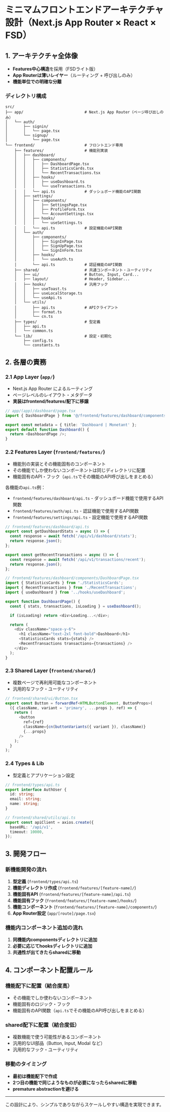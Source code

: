 # ミニマムフロントエンドアーキテクチャ設計（Next.js App Router × React × FSD）

## 1. アーキテクチャ全体像

- **Features中心構造**を採用（FSDライト版）
- **App Routerは薄いレイヤー**（ルーティング + 呼び出しのみ）
- **機能単位での明確な分離**

### ディレクトリ構成

```
src/
├── app/                           # Next.js App Router（ページ呼び出しのみ）
│   └── auth/
│       ├── signin/
│       │   └── page.tsx
│       └── signup/
│           └── page.tsx
└── frontend/                      # フロントエンド専用
    ├── features/                  # 機能別実装
    │   ├── dashboard/
    │   │   ├── components/
    │   │   │   ├── DashboardPage.tsx
    │   │   │   ├── StatisticsCards.tsx
    │   │   │   └── RecentTransactions.tsx
    │   │   ├── hooks/
    │   │   │   ├── useDashboard.ts
    │   │   │   └── useTransactions.ts
    │   │   └── api.ts             # ダッシュボード機能のAPI関数
    │   ├── settings/
    │   │   ├── components/
    │   │   │   ├── SettingsPage.tsx
    │   │   │   ├── ProfileForm.tsx
    │   │   │   └── AccountSettings.tsx
    │   │   ├── hooks/
    │   │   │   └── useSettings.ts
    │   │   └── api.ts             # 設定機能のAPI関数
    │   └── auth/
    │       ├── components/
    │       │   ├── SignInPage.tsx
    │       │   ├── SignUpPage.tsx
    │       │   └── SignInForm.tsx
    │       ├── hooks/
    │       │   └── useAuth.ts
    │       └── api.ts             # 認証機能のAPI関数
    ├── shared/                    # 共通コンポーネント・ユーティリティ
    │   ├── ui/                    # Button, Input, Card...
    │   ├── layout/                # Header, Sidebar...
    │   ├── hooks/                 # 汎用フック
    │   │   ├── useToast.ts
    │   │   ├── useLocalStorage.ts
    │   │   └── useApi.ts
    │   └── utils/
    │       ├── api.ts             # APIクライアント
    │       ├── format.ts
    │       └── cn.ts
    ├── types/                     # 型定義
    │   ├── api.ts
    │   └── common.ts
    └── lib/                       # 設定・初期化
        ├── config.ts
        └── constants.ts
```

## 2. 各層の責務

### 2.1 App Layer (`app/`)
- Next.js App Router によるルーティング
- ページレベルのレイアウト・メタデータ
- **実装はfrontend/features/配下に移譲**

```typescript
// app/(app)/dashboard/page.tsx
import { DashboardPage } from '@/frontend/features/dashboard/components/DashboardPage';

export const metadata = { title: 'Dashboard | Monetant' };
export default function Dashboard() {
  return <DashboardPage />;
}
```

### 2.2 Features Layer (`frontend/features/`)
- 機能別の実装とその機能固有のコンポーネント
- その機能でしか使わないコンポーネントは同じディレクトリに配置
- 機能固有のAPI・フック（`api.ts`でその機能のAPI呼び出しをまとめる）

各機能の`api.ts`例：
- `frontend/features/dashboard/api.ts` - ダッシュボード機能で使用するAPI関数
- `frontend/features/auth/api.ts` - 認証機能で使用するAPI関数
- `frontend/features/settings/api.ts` - 設定機能で使用するAPI関数

```typescript
// frontend/features/dashboard/api.ts
export const getDashboardStats = async () => {
  const response = await fetch('/api/v1/dashboard/stats');
  return response.json();
};

export const getRecentTransactions = async () => {
  const response = await fetch('/api/v1/transactions/recent');
  return response.json();
};
```

```typescript
// frontend/features/dashboard/components/DashboardPage.tsx
import { StatisticsCards } from './StatisticsCards';
import { RecentTransactions } from './RecentTransactions';
import { useDashboard } from '../hooks/useDashboard';

export function DashboardPage() {
  const { stats, transactions, isLoading } = useDashboard();

  if (isLoading) return <div>Loading...</div>;

  return (
    <div className="space-y-6">
      <h1 className="text-2xl font-bold">Dashboard</h1>
      <StatisticsCards stats={stats} />
      <RecentTransactions transactions={transactions} />
    </div>
  );
}
```

### 2.3 Shared Layer (`frontend/shared/`)
- 複数ページで再利用可能なコンポーネント
- 汎用的なフック・ユーティリティ

```typescript
// frontend/shared/ui/Button.tsx
export const Button = forwardRef<HTMLButtonElement, ButtonProps>(
  ({ className, variant = 'primary', ...props }, ref) => {
    return (
      <button
        ref={ref}
        className={cn(buttonVariants({ variant }), className)}
        {...props}
      />
    );
  }
);
```

### 2.4 Types & Lib
- 型定義とアプリケーション設定

```typescript
// frontend/types/api.ts
export interface AuthUser {
  id: string;
  email: string;
  name: string;
}

// frontend/shared/utils/api.ts
export const apiClient = axios.create({
  baseURL: '/api/v1',
  timeout: 10000,
});
```

## 3. 開発フロー

### 新機能開発の流れ
1. **型定義** (`frontend/types/api.ts`)
2. **機能ディレクトリ作成** (`frontend/features/[feature-name]/`)
3. **機能固有API** (`frontend/features/[feature-name]/api.ts`)
4. **機能固有フック** (`frontend/features/[feature-name]/hooks/`)
5. **機能コンポーネント** (`frontend/features/[feature-name]/components/`)
6. **App Router設定** (`app/[route]/page.tsx`)

### 機能内コンポーネント追加の流れ
1. **同機能内componentsディレクトリに追加**
2. **必要に応じてhooksディレクトリに追加**
3. **共通性が出てきたらsharedに移動**

## 4. コンポーネント配置ルール

### 機能配下に配置（結合度高）
- その機能でしか使わないコンポーネント
- 機能固有のロジック・フック
- 機能固有のAPI関数（`api.ts`でその機能のAPI呼び出しをまとめる）

### shared配下に配置（結合度低）
- 複数機能で使う可能性があるコンポーネント
- 汎用的なUI部品（Button, Input, Modal など）
- 汎用的なフック・ユーティリティ

### 移動のタイミング
- **最初は機能配下で作成**
- **2つ目の機能で同じようなものが必要になったらsharedに移動**
- **premature abstractionを避ける**

---

この設計により、シンプルでありながらスケールしやすい構造を実現できます。